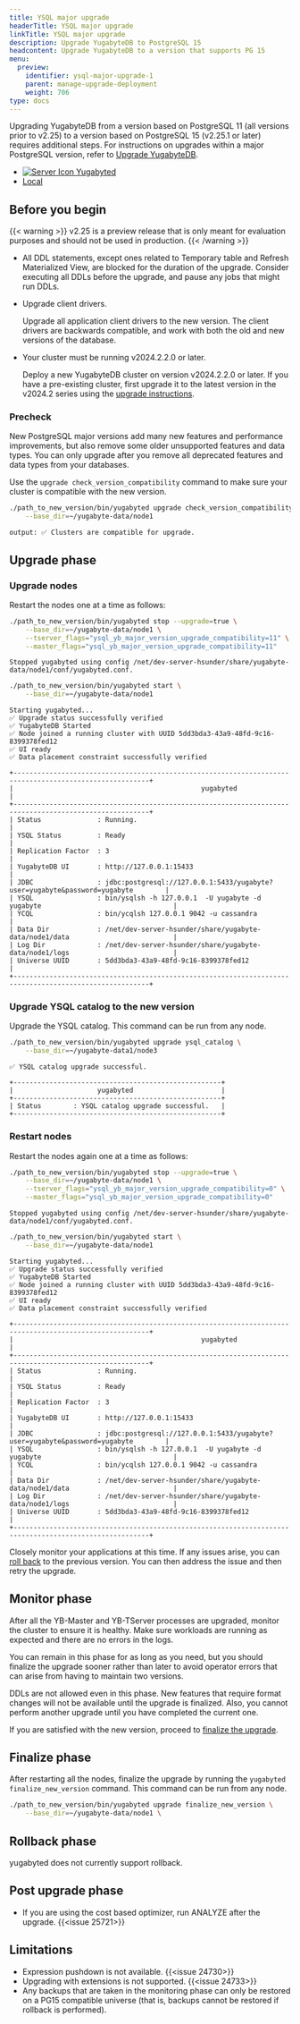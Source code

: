 ```yaml
---
title: YSQL major upgrade
headerTitle: YSQL major upgrade
linkTitle: YSQL major upgrade
description: Upgrade YugabyteDB to PostgreSQL 15
headcontent: Upgrade YugabyteDB to a version that supports PG 15
menu:
  preview:
    identifier: ysql-major-upgrade-1
    parent: manage-upgrade-deployment
    weight: 706
type: docs
---
```


Upgrading YugabyteDB from a version based on PostgreSQL 11 (all versions prior to v2.25) to a version based on PostgreSQL 15 (v2.25.1 or later) requires additional steps. For instructions on upgrades within a major PostgreSQL version, refer to [Upgrade YugabyteDB](../upgrade-deployment/).

<ul class="nav nav-tabs-alt nav-tabs-yb">
  <li>
    <a href="../ysql-major-upgrade-yugabyted/" class="nav-link active">
      <img src="/icons/database.svg" alt="Server Icon">
      Yugabyted
    </a>
  </li>

  <li>
    <a href="../ysql-major-upgrade-local/" class="nav-link">
      <i class="icon-shell"></i>
      Local
    </a>
  </li>

</ul>

## Before you begin

{{< warning >}}
v2.25 is a preview release that is only meant for evaluation purposes and should not be used in production.
{{< /warning >}}

- All DDL statements, except ones related to Temporary table and Refresh Materialized View, are blocked for the duration of the upgrade. Consider executing all DDLs before the upgrade, and pause any jobs that might run DDLs.
- Upgrade client drivers.

    Upgrade all application client drivers to the new version. The client drivers are backwards compatible, and work with both the old and new versions of the database.
- Your cluster must be running v2024.2.2.0 or later.

    Deploy a new YugabyteDB cluster on version v2024.2.2.0 or later. If you have a pre-existing cluster, first upgrade it to the latest version in the v2024.2 series using the [upgrade instructions](../upgrade-deployment/).

### Precheck

New PostgreSQL major versions add many new features and performance improvements, but also remove some older unsupported features and data types. You can only upgrade after you remove all deprecated features and data types from your databases.

Use the `upgrade check_version_compatibility` command to make sure your cluster is compatible with the new version.

```sh
./path_to_new_version/bin/yugabyted upgrade check_version_compatibility \
    --base_dir=~/yugabyte-data/node1
```

```output
output: ✅ Clusters are compatible for upgrade.
```

## Upgrade phase

### Upgrade nodes

Restart the nodes one at a time as follows:

```sh
./path_to_new_version/bin/yugabyted stop --upgrade=true \
    --base_dir=~/yugabyte-data/node1 \
    --tserver_flags="ysql_yb_major_version_upgrade_compatibility=11" \
    --master_flags="ysql_yb_major_version_upgrade_compatibility=11"
```

```output
Stopped yugabyted using config /net/dev-server-hsunder/share/yugabyte-data/node1/conf/yugabyted.conf.
```

```sh
./path_to_new_version/bin/yugabyted start \
    --base_dir=~/yugabyte-data/node1
```

```output
Starting yugabyted...
✅ Upgrade status successfully verified   
✅ YugabyteDB Started                  
✅ Node joined a running cluster with UUID 5dd3bda3-43a9-48fd-9c16-8399378fed12
✅ UI ready         
✅ Data placement constraint successfully verified                 

+--------------------------------------------------------------------------------------------------------+
|                                               yugabyted                                                |
+--------------------------------------------------------------------------------------------------------+
| Status              : Running.                                                                         |
| YSQL Status         : Ready                                                                            |
| Replication Factor  : 3                                                                                |
| YugabyteDB UI       : http://127.0.0.1:15433                                                           |
| JDBC                : jdbc:postgresql://127.0.0.1:5433/yugabyte?user=yugabyte&password=yugabyte        |
| YSQL                : bin/ysqlsh -h 127.0.0.1  -U yugabyte -d yugabyte                                 |
| YCQL                : bin/ycqlsh 127.0.0.1 9042 -u cassandra                                           |
| Data Dir            : /net/dev-server-hsunder/share/yugabyte-data/node1/data                          |
| Log Dir             : /net/dev-server-hsunder/share/yugabyte-data/node1/logs                          |
| Universe UUID       : 5dd3bda3-43a9-48fd-9c16-8399378fed12                                             |
+--------------------------------------------------------------------------------------------------------+
```

### Upgrade YSQL catalog to the new version

Upgrade the YSQL catalog. This command can be run from any node.

```sh
./path_to_new_version/bin/yugabyted upgrade ysql_catalog \
    --base_dir=~/yugabyte-data1/node3
```

```output
✅ YSQL catalog upgrade successful.   

+----------------------------------------------------+
|                     yugabyted                      |
+----------------------------------------------------+
| Status        : YSQL catalog upgrade successful.   |
+----------------------------------------------------+
```

### Restart nodes

Restart the nodes again one at a time as follows:

```sh
./path_to_new_version/bin/yugabyted stop --upgrade=true \
    --base_dir=~/yugabyte-data/node1 \
    --tserver_flags="ysql_yb_major_version_upgrade_compatibility=0" \
    --master_flags="ysql_yb_major_version_upgrade_compatibility=0"
```

```output
Stopped yugabyted using config /net/dev-server-hsunder/share/yugabyte-data/node1/conf/yugabyted.conf.
```

```sh
./path_to_new_version/bin/yugabyted start \
    --base_dir=~/yugabyte-data/node1
```

```output
Starting yugabyted...
✅ Upgrade status successfully verified   
✅ YugabyteDB Started                  
✅ Node joined a running cluster with UUID 5dd3bda3-43a9-48fd-9c16-8399378fed12
✅ UI ready         
✅ Data placement constraint successfully verified                 

+--------------------------------------------------------------------------------------------------------+
|                                               yugabyted                                                |
+--------------------------------------------------------------------------------------------------------+
| Status              : Running.                                                                         |
| YSQL Status         : Ready                                                                            |
| Replication Factor  : 3                                                                                |
| YugabyteDB UI       : http://127.0.0.1:15433                                                           |
| JDBC                : jdbc:postgresql://127.0.0.1:5433/yugabyte?user=yugabyte&password=yugabyte        |
| YSQL                : bin/ysqlsh -h 127.0.0.1  -U yugabyte -d yugabyte                                 |
| YCQL                : bin/ycqlsh 127.0.0.1 9042 -u cassandra                                           |
| Data Dir            : /net/dev-server-hsunder/share/yugabyte-data/node1/data                          |
| Log Dir             : /net/dev-server-hsunder/share/yugabyte-data/node1/logs                          |
| Universe UUID       : 5dd3bda3-43a9-48fd-9c16-8399378fed12                                             |
+--------------------------------------------------------------------------------------------------------+
```

Closely monitor your applications at this time. If any issues arise, you can [roll back](#rollback-phase) to the previous version. You can then address the issue and then retry the upgrade.

## Monitor phase

After all the YB-Master and YB-TServer processes are upgraded, monitor the cluster to ensure it is healthy. Make sure workloads are running as expected and there are no errors in the logs.

You can remain in this phase for as long as you need, but you should finalize the upgrade sooner rather than later to avoid operator errors that can arise from having to maintain two versions.

DDLs are not allowed even in this phase. New features that require format changes will not be available until the upgrade is finalized. Also, you cannot perform another upgrade until you have completed the current one.

If you are satisfied with the new version, proceed to [finalize the upgrade](#finalize-phase).

## Finalize phase

After restarting all the nodes, finalize the upgrade by running the `yugabyted finalize_new_version` command. This command can be run from any node.

```sh
./path_to_new_version/bin/yugabyted upgrade finalize_new_version \
    --base_dir=~/yugabyte-data/node1 \
```

## Rollback phase

yugabyted does not currently support rollback.

## Post upgrade phase

- If you are using the cost based optimizer, run ANALYZE after the upgrade. {{<issue 25721>}}

## Limitations

- Expression pushdown is not available. {{<issue 24730>}}
- Upgrading with extensions is not supported. {{<issue 24733>}}
- Any backups that are taken in the monitoring phase can only be restored on a PG15 compatible universe (that is, backups cannot be restored if rollback is performed).
